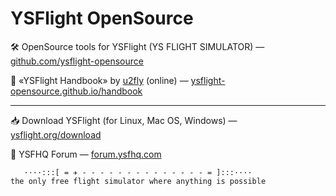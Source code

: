 # YSFlight OpenSource

🛠 OpenSource tools for YSFlight (YS FLIGHT SIMULATOR) — [github.com/ysflight-opensource](https://github.com/ysflight-opensource)

📖 «YSFlight Handbook» by [u2fly](https://github.com/u2fly) (online) — [ysflight-opensource.github.io/handbook](https://ysflight-opensource.github.io/handbook)

***

📥 Download YSFlight (for Linux, Mac OS, Windows) — [ysflight.org/download](https://ysflight.org/download)

👥 YSFHQ Forum — [forum.ysfhq.com](https://forum.ysfhq.com)

```
   ····:::[ = ✈ - - - - - - - - - - - - - - = ]:::····   
the only free flight simulator where anything is possible
```

